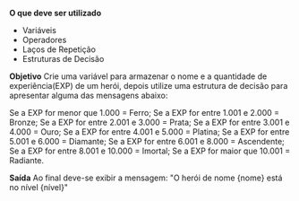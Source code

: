 **O que deve ser utilizado**

- Variáveis
- Operadores
- Laços de Repetição
- Estruturas de Decisão


**Objetivo**
Crie uma variável para armazenar o nome e a quantidade de experiência(EXP) de um herói, depois utilize uma estrutura de decisão para apresentar alguma das mensagens abaixo:

Se a EXP for menor que 1.000 = Ferro;
Se a EXP for entre 1.001 e 2.000 = Bronze;
Se a EXP for entre 2.001 e 3.000 = Prata;
Se a EXP for entre 3.001 e 4.000 = Ouro;
Se a EXP for entre 4.001 e 5.000 = Platina;
Se a EXP for entre 5.001 e 6.000 = Diamante;
Se a EXP for entre 6.001 e 8.000 = Ascendente;
Se a EXP for entre 8.001 e 10.000 = Imortal;
Se a EXP for maior que 10.001 = Radiante.

**Saída**
Ao final deve-se exibir a mensagem: "O herói de nome {nome} está no nível {nível}"

